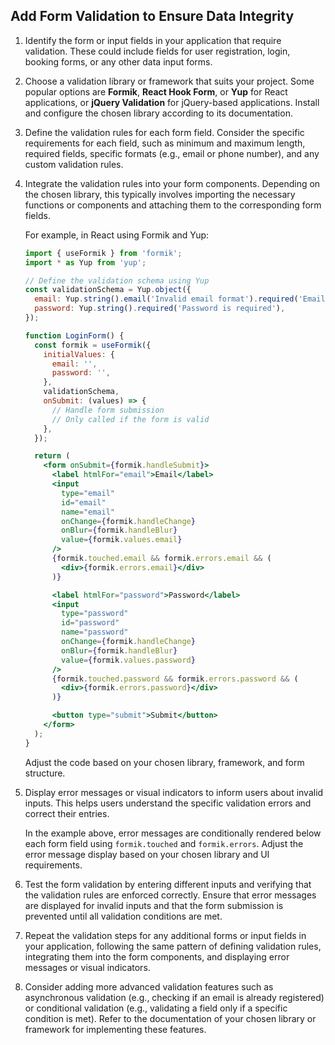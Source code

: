 

## Add Form Validation to Ensure Data Integrity

1. Identify the form or input fields in your application that require validation. These could include fields for user registration, login, booking forms, or any other data input forms.

2. Choose a validation library or framework that suits your project. Some popular options are **Formik**, **React Hook Form**, or **Yup** for React applications, or **jQuery Validation** for jQuery-based applications. Install and configure the chosen library according to its documentation.

3. Define the validation rules for each form field. Consider the specific requirements for each field, such as minimum and maximum length, required fields, specific formats (e.g., email or phone number), and any custom validation rules.

4. Integrate the validation rules into your form components. Depending on the chosen library, this typically involves importing the necessary functions or components and attaching them to the corresponding form fields.

   For example, in React using Formik and Yup:
   ```jsx
   import { useFormik } from 'formik';
   import * as Yup from 'yup';

   // Define the validation schema using Yup
   const validationSchema = Yup.object({
     email: Yup.string().email('Invalid email format').required('Email is required'),
     password: Yup.string().required('Password is required'),
   });

   function LoginForm() {
     const formik = useFormik({
       initialValues: {
         email: '',
         password: '',
       },
       validationSchema,
       onSubmit: (values) => {
         // Handle form submission
         // Only called if the form is valid
       },
     });

     return (
       <form onSubmit={formik.handleSubmit}>
         <label htmlFor="email">Email</label>
         <input
           type="email"
           id="email"
           name="email"
           onChange={formik.handleChange}
           onBlur={formik.handleBlur}
           value={formik.values.email}
         />
         {formik.touched.email && formik.errors.email && (
           <div>{formik.errors.email}</div>
         )}

         <label htmlFor="password">Password</label>
         <input
           type="password"
           id="password"
           name="password"
           onChange={formik.handleChange}
           onBlur={formik.handleBlur}
           value={formik.values.password}
         />
         {formik.touched.password && formik.errors.password && (
           <div>{formik.errors.password}</div>
         )}

         <button type="submit">Submit</button>
       </form>
     );
   }
   ```

   Adjust the code based on your chosen library, framework, and form structure.

5. Display error messages or visual indicators to inform users about invalid inputs. This helps users understand the specific validation errors and correct their entries.

   In the example above, error messages are conditionally rendered below each form field using `formik.touched` and `formik.errors`. Adjust the error message display based on your chosen library and UI requirements.

6. Test the form validation by entering different inputs and verifying that the validation rules are enforced correctly. Ensure that error messages are displayed for invalid inputs and that the form submission is prevented until all validation conditions are met.

7. Repeat the validation steps for any additional forms or input fields in your application, following the same pattern of defining validation rules, integrating them into the form components, and displaying error messages or visual indicators.

8. Consider adding more advanced validation features such as asynchronous validation (e.g., checking if an email is already registered) or conditional validation (e.g., validating a field only if a specific condition is met). Refer to the documentation of your chosen library or framework for implementing these features.

